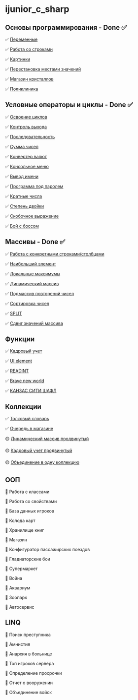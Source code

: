 # ijunior_c_sharp
## Основы программирования - Done ✅

✅ [Переменные](https://github.com/webdkopytin/ijunior_c_sharp/blob/main/001_basics_of_programming/001_naming%20of%20variables/ConsoleApp3/Program.cs)

✅ [Работа со строками](https://github.com/webdkopytin/ijunior_c_sharp/blob/main/001_basics_of_programming/002_planned%20income/ConsoleApp4/Program.cs)

✅ [Картинки](https://github.com/webdkopytin/ijunior_c_sharp/blob/main/001_basics_of_programming/003_pictures/ConsoleApp5/Program.cs)

✅ [Перестановка местами значений](https://github.com/webdkopytin/ijunior_c_sharp/blob/main/001_basics_of_programming/004_rearrangement%20of%20places/ConsoleApp6/Program.cs)

✅ [Магазин кристаллов](https://github.com/webdkopytin/ijunior_c_sharp/tree/main/001_basics_of_programming/005_crystal%20shop)

✅ [Поликлиника](https://github.com/webdkopytin/ijunior_c_sharp/tree/main/001_basics_of_programming/006_polyclinic)

## Условные операторы и циклы - Done ✅

✅ [Освоение циклов](https://github.com/webdkopytin/ijunior_c_sharp/blob/main/002_conditional_operators_and_loops/001_mastering%20cycles/ConsoleApp2/Program.cs)

✅ [Контроль выхода](https://github.com/webdkopytin/ijunior_c_sharp/blob/main/002_conditional_operators_and_loops/002_input%20control/ConsoleApp3/Program.cs)

✅ [Последовательность](https://github.com/webdkopytin/ijunior_c_sharp/blob/main/002_conditional_operators_and_loops/003_sequence/ConsoleApp4/Program.cs)

✅ [Сумма чисел](https://github.com/webdkopytin/ijunior_c_sharp/blob/main/002_conditional_operators_and_loops/004_sum%20of%20numbers/ConsoleApp5/Program.cs)

✅ [Конвертер валют](https://github.com/webdkopytin/ijunior_c_sharp/blob/main/002_conditional_operators_and_loops/005_currency%20converter/ConsoleApp6/Program.cs)

✅ [Консольное меню](https://github.com/webdkopytin/ijunior_c_sharp/blob/main/002_conditional_operators_and_loops/006_console%20menu/ConsoleApp7/Program.cs)

✅ [Вывод имени](https://github.com/webdkopytin/ijunior_c_sharp/blob/main/002_conditional_operators_and_loops/007_name%20output/ConsoleApp8/Program.cs)

✅ [Программа под паролем](https://github.com/webdkopytin/ijunior_c_sharp/blob/main/002_conditional_operators_and_loops/008_password-protected%20program/ConsoleApp9/Program.cs)

✅ [Кратные числа](https://github.com/webdkopytin/ijunior_c_sharp/blob/main/002_conditional_operators_and_loops/009_multiples/ConsoleApp10/Program.cs)

✅ [Степень двойки](https://github.com/webdkopytin/ijunior_c_sharp/blob/main/002_conditional_operators_and_loops/010_the%20degree%20of%20a%20given%20number/ConsoleApp11/Program.cs)

✅ [Скобочное выражение](https://github.com/webdkopytin/ijunior_c_sharp/blob/main/002_conditional_operators_and_loops/011_parenthesis%20expression/ConsoleApp12/Program.cs)

✅ [Бой с боссом](https://github.com/webdkopytin/ijunior_c_sharp/blob/main/002_conditional_operators_and_loops/012_boss%20fight/ConsoleApp13/Program.cs)

## Массивы - Done ✅

✅ [Работа с конкретными строками/столбцами](https://github.com/webdkopytin/ijunior_c_sharp/blob/main/003_arrays/001_Working%20with%20specific%20rows%20columns/Arrays1/Program.cs)

✅ [Наибольший элемент](https://github.com/webdkopytin/ijunior_c_sharp/blob/main/003_arrays/002_The%20largest%20element/ArrayApp2/Program.cs)

✅ [Локальные максимумы](https://github.com/webdkopytin/ijunior_c_sharp/blob/main/003_arrays/003_Local%20maximum/ArraysApp3/Program.cs)

✅ [Динамический массив](https://github.com/webdkopytin/ijunior_c_sharp/blob/main/003_arrays/004_Dynamic%20array/ArrayApp4/Program.cs)

✅ [Подмассив повторений чисел](https://github.com/webdkopytin/ijunior_c_sharp/blob/main/003_arrays/005_SubarrayRepetitionsOfNumbers/005_SubarrayRepetitionsOfNumbers/Program.cs)

✅ [Сортировка чисел](https://github.com/webdkopytin/ijunior_c_sharp/blob/main/003_arrays/006_SortingNumbers/006_SortingNumbers/Program.cs)

✅ [SPLIT](https://github.com/webdkopytin/ijunior_c_sharp/blob/main/003_arrays/007_Split/007_Split/Program.cs)

✅ [Сдвиг значений массива](https://github.com/webdkopytin/ijunior_c_sharp/blob/main/003_arrays/008_ShiftingArrayValues/008_ShiftingArrayValues/Program.cs)

## Функции

✅ [Кадровый учет](https://github.com/webdkopytin/ijunior_c_sharp/blob/main/004_functions/001_PersonnelAccounting/001_PersonnelAccounting/Program.cs)

✅ [UI element](https://github.com/webdkopytin/ijunior_c_sharp/blob/main/004_functions/002_UIElement/002_UIElement/Program.cs)

✅ [READINT](https://github.com/webdkopytin/ijunior_c_sharp/blob/main/004_functions/003_ReadIint/003_ReadIint/Program.cs)

✅ [Brave new world](https://github.com/webdkopytin/ijunior_c_sharp/blob/main/004_functions/004_BraveNewWorld/004_BraveNewWorld/Program.cs)

✅ [КАНЗАС СИТИ ШАФЛ](https://github.com/webdkopytin/ijunior_c_sharp/blob/main/004_functions/005_KansasCityShuffle/005_KansasCityShuffle/Program.cs)

## Коллекции

✅ [Толковый словарь](https://github.com/webdkopytin/ijunior_c_sharp/blob/main/005_сollections/001_ExplanatoryDictionary/001_ExplanatoryDictionary/Program.cs)

✅ [Очередь в магазине](https://github.com/webdkopytin/ijunior_c_sharp/blob/main/005_сollections/002_QueueStore/002_QueueStore/Program.cs)

🟡 [Динамический массив продвинутый](https://github.com/webdkopytin/ijunior_c_sharp/blob/main/005_сollections/003_DynamicArrayPro/003_DynamicArrayPro/Program.cs)

🟡 [Кадровый учет продвинутый](https://github.com/webdkopytin/ijunior_c_sharp/blob/main/005_сollections/004_PersonnelAccountingPro/004_PersonnelAccountingPro/Program.cs)

🟡 [Объединение в одну коллекцию](https://github.com/webdkopytin/ijunior_c_sharp/blob/main/005_сollections/005_MergingCollection/005_MergingCollection/Program.cs)

## ООП

🔁 Работа с классами

🔁 Работа со свойствами

🔁 База данных игроков

🔁 Колода карт

🔁 Хранилище книг

🔁 Магазин

🔁 Конфигуратор пассажирских поездов

🔁 Гладиаторские бои

🔁 Супермаркет

🔁 Война

🔁 Аквариум

🔁 Зоопарк

🔁 Автосервис

## LINQ

🔁 Поиск преступника

🔁 Амнистия

🔁 Анархия в больнице

🔁 Топ игроков сервера

🔁 Определение просрочки

🔁 Отчет о вооружении

🔁 Объединение войск
